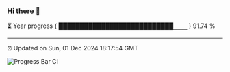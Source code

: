 ### Hi there 👋

⏳ Year progress { ███████████████████████████▁▁▁ } 91.74 %

---

⏰ Updated on Sun, 01 Dec 2024 18:17:54 GMT

![Progress Bar CI](https://github.com/liununu/liununu/workflows/Progress%20Bar%20CI/badge.svg)
